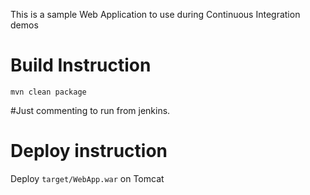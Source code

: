 This is a sample Web Application to use during Continuous Integration demos

# Build Instruction 

   
```
mvn clean package  
```
#Just commenting to run from jenkins.
# Deploy instruction

Deploy ```target/WebApp.war``` on Tomcat
 
